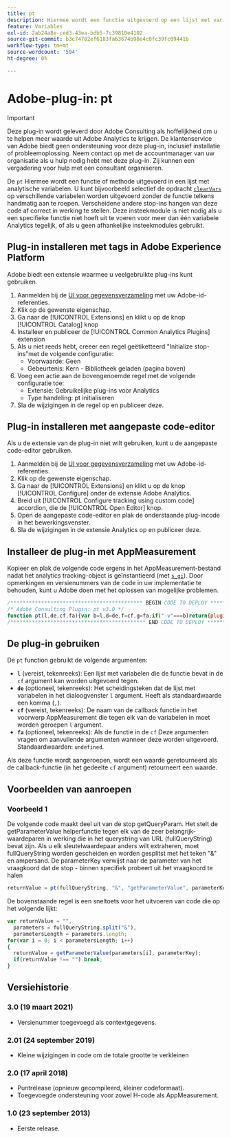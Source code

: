 ```yaml
---
title: pt
description: Hiermee wordt een functie uitgevoerd op een lijst met variabelen.
feature: Variables
exl-id: 2ab24a8e-ced3-43ea-bdb5-7c39810e4102
source-git-commit: b3c74782ef6183fa63674b98e4c0fc39fc09441b
workflow-type: tm+mt
source-wordcount: '594'
ht-degree: 0%

---
```


# Adobe-plug-in: pt

>[!IMPORTANT]
>
>Deze plug-in wordt geleverd door Adobe Consulting als hoffelijkheid om u te helpen meer waarde uit Adobe Analytics te krijgen. De klantenservice van Adobe biedt geen ondersteuning voor deze plug-in, inclusief installatie of probleemoplossing. Neem contact op met de accountmanager van uw organisatie als u hulp nodig hebt met deze plug-in. Zij kunnen een vergadering voor hulp met een consultant organiseren.

De `pt` Hiermee wordt een functie of methode uitgevoerd in een lijst met analytische variabelen. U kunt bijvoorbeeld selectief de opdracht [`clearVars`](../functions/clearvars.md) op verschillende variabelen worden uitgevoerd zonder de functie telkens handmatig aan te roepen. Verscheidene andere stop-ins hangen van deze code af correct in werking te stellen. Deze insteekmodule is niet nodig als u een specifieke functie niet hoeft uit te voeren voor meer dan één variabele Analytics tegelijk, of als u geen afhankelijke insteekmodules gebruikt.

## Plug-in installeren met tags in Adobe Experience Platform

Adobe biedt een extensie waarmee u veelgebruikte plug-ins kunt gebruiken.

1. Aanmelden bij de [UI voor gegevensverzameling](https://experience.adobe.com/data-collection) met uw Adobe-id-referenties.
1. Klik op de gewenste eigenschap.
1. Ga naar de [!UICONTROL Extensions] en klikt u op de knop [!UICONTROL Catalog] knop
1. Installeer en publiceer de [!UICONTROL Common Analytics Plugins] extension
1. Als u niet reeds hebt, creeer een regel geëtiketteerd &quot;Initialize stop-ins&quot;met de volgende configuratie:
   * Voorwaarde: Geen
   * Gebeurtenis: Kern - Bibliotheek geladen (pagina boven)
1. Voeg een actie aan de bovengenoemde regel met de volgende configuratie toe:
   * Extensie: Gebruikelijke plug-ins voor Analytics
   * Type handeling: pt initialiseren
1. Sla de wijzigingen in de regel op en publiceer deze.

## Plug-in installeren met aangepaste code-editor

Als u de extensie van de plug-in niet wilt gebruiken, kunt u de aangepaste code-editor gebruiken.

1. Aanmelden bij de [UI voor gegevensverzameling](https://experience.adobe.com/data-collection) met uw Adobe-id-referenties.
1. Klik op de gewenste eigenschap.
1. Ga naar de [!UICONTROL Extensions] en klikt u op de knop [!UICONTROL Configure] onder de extensie Adobe Analytics.
1. Breid uit [!UICONTROL Configure tracking using custom code] accordion, die de [!UICONTROL Open Editor] knop.
1. Open de aangepaste code-editor en plak de onderstaande plug-incode in het bewerkingsvenster.
1. Sla de wijzigingen in de extensie Analytics op en publiceer deze.

## Installeer de plug-in met AppMeasurement

Kopieer en plak de volgende code ergens in het AppMeasurement-bestand nadat het analytics tracking-object is geïnstantieerd (met [`s_gi`](../functions/s-gi.md)). Door opmerkingen en versienummers van de code in uw implementatie te behouden, kunt u Adobe doen met het oplossen van mogelijke problemen.

```js
/******************************************* BEGIN CODE TO DEPLOY *******************************************/
/* Adobe Consulting Plugin: pt v3.0 */
function pt(l,de,cf,fa){var b=l,d=de,f=cf,g=fa;if("-v"===b)return{plugin:"pt",version:"3.0"};a:{if("undefined"!==typeof window.s_c_il){var a=0;for(var c;a<window.s_c_il.length;a++)if(c=window.s_c_il[a],c._c&&"s_c"===c._c){a=c;break a}}a=void 0}if("undefined"!==typeof a&&(a.contextData.pt="3.0",b&&a[f])){b=b.split(d||",");d=b.length;for(var e=0;e<d;e++)if(c=a[f](b[e],g))return c}};
/******************************************** END CODE TO DEPLOY ********************************************/
```

## De plug-in gebruiken

De `pt` function gebruikt de volgende argumenten:

* **`l`** (vereist, tekenreeks): Een lijst met variabelen die de functie bevat in de `cf` argument kan worden uitgevoerd tegen.
* **`de`** (optioneel, tekenreeks): Het scheidingsteken dat de lijst met variabelen in het dialoogvenster `l` argument. Heeft als standaardwaarde een komma (`,`).
* **`cf`** (vereist, tekenreeks): De naam van de callback functie in het voorwerp AppMeasurement die tegen elk van de variabelen in moet worden geroepen `l` argument.
* **`fa`** (optioneel, tekenreeks): Als de functie in de `cf` Deze argumenten vragen om aanvullende argumenten wanneer deze worden uitgevoerd. Standaardwaarden: `undefined`.

Als deze functie wordt aangeroepen, wordt een waarde geretourneerd als de callback-functie (in het gedeelte `cf` argument) retourneert een waarde.

## Voorbeelden van aanroepen

### Voorbeeld 1

De volgende code maakt deel uit van de stop getQueryParam.  Het stelt de getParameterValue helperfunctie tegen elk van de zeer belangrijk-waardeparen in werking die in het querystring van URL (fullQueryString) bevat zijn.  Als u elk sleutelwaardepaar anders wilt extraheren, moet fullQueryString worden gescheiden en worden gesplitst met het teken &quot;&amp;&quot; en ampersand. De parameterKey verwijst naar de parameter van het vraagkoord dat de stop - binnen specifiek probeert uit het vraagkoord te halen

```js
returnValue = pt(fullQueryString, "&", "getParameterValue", parameterKey)
```

De bovenstaande regel is een sneltoets voor het uitvoeren van code die op het volgende lijkt:

```js
var returnValue = "",
  parameters = fullQueryString.split("&"),
  parametersLength = parameters.length;
for(var i = 0; i < parametersLength; i++)
{
  returnValue = getParameterValue(parameters[i], parameterKey);
  if(returnValue !== "") break;
}
```

## Versiehistorie

### 3.0 (19 maart 2021)

* Versienummer toegevoegd als contextgegevens.

### 2.01 (24 september 2019)

* Kleine wijzigingen in code om de totale grootte te verkleinen

### 2.0 (17 april 2018)

* Puntrelease (opnieuw gecompileerd, kleiner codeformaat).
* Toegevoegde ondersteuning voor zowel H-code als AppMeasurement.

### 1.0 (23 september 2013)

* Eerste release.
